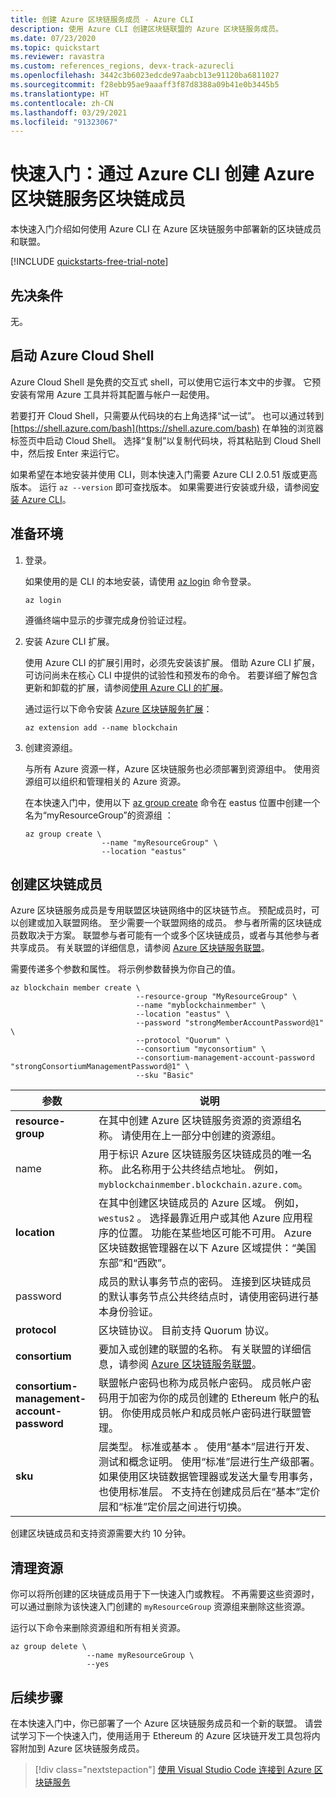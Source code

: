 ```yaml
---
title: 创建 Azure 区块链服务成员 - Azure CLI
description: 使用 Azure CLI 创建区块链联盟的 Azure 区块链服务成员。
ms.date: 07/23/2020
ms.topic: quickstart
ms.reviewer: ravastra
ms.custom: references_regions, devx-track-azurecli
ms.openlocfilehash: 3442c3b6023edcde97aabcb13e91120ba6811027
ms.sourcegitcommit: f28ebb95ae9aaaff3f87d8388a09b41e0b3445b5
ms.translationtype: HT
ms.contentlocale: zh-CN
ms.lasthandoff: 03/29/2021
ms.locfileid: "91323067"
---
```

# <a name="quickstart-create-an-azure-blockchain-service-blockchain-member-using-azure-cli"></a>快速入门：通过 Azure CLI 创建 Azure 区块链服务区块链成员

本快速入门介绍如何使用 Azure CLI 在 Azure 区块链服务中部署新的区块链成员和联盟。

[!INCLUDE [quickstarts-free-trial-note](../../../includes/quickstarts-free-trial-note.md)]

## <a name="prerequisites"></a>先决条件

无。

## <a name="launch-azure-cloud-shell"></a>启动 Azure Cloud Shell

Azure Cloud Shell 是免费的交互式 shell，可以使用它运行本文中的步骤。 它预安装有常用 Azure 工具并将其配置与帐户一起使用。

若要打开 Cloud Shell，只需要从代码块的右上角选择“试一试”。  也可以通过转到 [https://shell.azure.com/bash](https://shell.azure.com/bash) 在单独的浏览器标签页中启动 Cloud Shell。 选择“复制”以复制代码块，将其粘贴到 Cloud Shell 中，然后按 Enter 来运行它。

如果希望在本地安装并使用 CLI，则本快速入门需要 Azure CLI 2.0.51 版或更高版本。 运行 `az --version` 即可查找版本。 如果需要进行安装或升级，请参阅[安装 Azure CLI](/cli/azure/install-azure-cli)。

## <a name="prepare-your-environment"></a>准备环境

1. 登录。

    如果使用的是 CLI 的本地安装，请使用 [az login](/cli/azure/reference-index#az-login) 命令登录。

    ```azurecli
    az login
    ```

    遵循终端中显示的步骤完成身份验证过程。

1. 安装 Azure CLI 扩展。

    使用 Azure CLI 的扩展引用时，必须先安装该扩展。  借助 Azure CLI 扩展，可访问尚未在核心 CLI 中提供的试验性和预发布的命令。  若要详细了解包含更新和卸载的扩展，请参阅[使用 Azure CLI 的扩展](/cli/azure/azure-cli-extensions-overview)。

    通过运行以下命令安装 [Azure 区块链服务扩展](/cli/azure/ext/blockchain/blockchain)：

    ```azurecli-interactive
    az extension add --name blockchain
    ```

1. 创建资源组。

    与所有 Azure 资源一样，Azure 区块链服务也必须部署到资源组中。 使用资源组可以组织和管理相关的 Azure 资源。

    在本快速入门中，使用以下 [az group create](/cli/azure/group#az-group-create) 命令在 eastus 位置中创建一个名为“myResourceGroup”的资源组 ：

    ```azurecli-interactive
    az group create \
                     --name "myResourceGroup" \
                     --location "eastus"
    ```

## <a name="create-a-blockchain-member"></a>创建区块链成员

Azure 区块链服务成员是专用联盟区块链网络中的区块链节点。 预配成员时，可以创建或加入联盟网络。 至少需要一个联盟网络的成员。 参与者所需的区块链成员数取决于方案。 联盟参与者可能有一个或多个区块链成员，或者与其他参与者共享成员。 有关联盟的详细信息，请参阅 [Azure 区块链服务联盟](consortium.md)。

需要传递多个参数和属性。 将示例参数替换为你自己的值。

```azurecli-interactive
az blockchain member create \
                            --resource-group "MyResourceGroup" \
                            --name "myblockchainmember" \
                            --location "eastus" \
                            --password "strongMemberAccountPassword@1" \
                            --protocol "Quorum" \
                            --consortium "myconsortium" \
                            --consortium-management-account-password "strongConsortiumManagementPassword@1" \
                            --sku "Basic"
```

| 参数 | 说明 |
|---------|-------------|
| **resource-group** | 在其中创建 Azure 区块链服务资源的资源组名称。 请使用在上一部分中创建的资源组。
| name  | 用于标识 Azure 区块链服务区块链成员的唯一名称。 此名称用于公共终结点地址。 例如，`myblockchainmember.blockchain.azure.com`。
| **location** | 在其中创建区块链成员的 Azure 区域。 例如，`westus2` 。 选择最靠近用户或其他 Azure 应用程序的位置。 功能在某些地区可能不可用。 Azure 区块链数据管理器在以下 Azure 区域提供：“美国东部”和“西欧”。
| password | 成员的默认事务节点的密码。 连接到区块链成员的默认事务节点公共终结点时，请使用密码进行基本身份验证。
| **protocol** | 区块链协议。 目前支持 Quorum 协议。
| **consortium** | 要加入或创建的联盟的名称。 有关联盟的详细信息，请参阅 [Azure 区块链服务联盟](consortium.md)。
| **consortium-management-account-password** | 联盟帐户密码也称为成员帐户密码。 成员帐户密码用于加密为你的成员创建的 Ethereum 帐户的私钥。 你使用成员帐户和成员帐户密码进行联盟管理。
| **sku** | 层类型。 标准或基本 。 使用“基本”层进行开发、测试和概念证明。 使用“标准”层进行生产级部署。 如果使用区块链数据管理器或发送大量专用事务，也使用标准层。 不支持在创建成员后在“基本”定价层和“标准”定价层之间进行切换。

创建区块链成员和支持资源需要大约 10 分钟。

## <a name="clean-up-resources"></a>清理资源

你可以将所创建的区块链成员用于下一快速入门或教程。 不再需要这些资源时，可以通过删除为该快速入门创建的 `myResourceGroup` 资源组来删除这些资源。

运行以下命令来删除资源组和所有相关资源。

```azurecli-interactive
az group delete \
                 --name myResourceGroup \
                 --yes
```

## <a name="next-steps"></a>后续步骤

在本快速入门中，你已部署了一个 Azure 区块链服务成员和一个新的联盟。 请尝试学习下一个快速入门，使用适用于 Ethereum 的 Azure 区块链开发工具包将内容附加到 Azure 区块链服务成员。

> [!div class="nextstepaction"]
> [使用 Visual Studio Code 连接到 Azure 区块链服务](connect-vscode.md)
